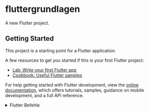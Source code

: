 # fluttergrundlagen

A new Flutter project.

## Getting Started

This project is a starting point for a Flutter application.

A few resources to get you started if this is your first Flutter project:

- [Lab: Write your first Flutter app](https://docs.flutter.dev/get-started/codelab)
- [Cookbook: Useful Flutter samples](https://docs.flutter.dev/cookbook)

For help getting started with Flutter development, view the
[online documentation](https://docs.flutter.dev/), which offers tutorials,
samples, guidance on mobile development, and a full API reference.

<details>
<summary> Flutter Befehle </summary>
<br>
Flutter Commands - Cheat Sheet
Flutter Cheat Sheet
Hier sind die wichtigsten Flutter Commands gelistet mit einer kurzen Beschreibung dazu.
Flutter Commands kannst du entweder im Terminal von deinem Rechner ausführen oder im Terminal in VS-Code.
Sollen die Commands was mit deinem Projekt machen so hilft es im Projekt Ordner zu stehen.

<br>

### Flutter Help:

`$ flutter -h`

Zeigt dir alle commands mit Beschreibung nochmal im Terminal an.

<br>

### Flutter Version:

`$ flutter --version`

Zeigt dir deine Installierte Flutter version an.

<br>

### Flutter Channel:

`$ flutter channel`

Zeigt dir in welchen Channel (Branch) du dich befindest - Standart ist channel stable. Wenn du neue features ausprobieren willst kannst du auch in den Beta channel wechseln.

<br>

### Flutter Doctor:

`$ flutter doctor`

Gibt dir die Information aus, wie es um deine Entwicklungsumgebung steht.

<br>

### Flutter Upgrade:

`$ flutter upgrade`

Damit updatest du auf die neuste Flutter version.

<br>

### Flutter Downgrade:

`$ flutter downgrade <version>` (example: `$ flutter downgrade v2.3.2`)

Damit kannst du auf eine bestimmte Version downgraden.

<br>

### Neues Projekt erstellen:

`$ flutter create <app name>` (example: `$ flutter create "myapp"`)

Erstellt dir ein neues flutter Projekt mit der standard Counter-App.

<br>

### Flutter Emulator:

`$ flutter emulator`

Listet dir alle verfügbaren devices.

<br>

### Flutter Emulator launch:

`$ flutter emulator --launch <emulator_name>`(example `$ flutter emulator --launch myPixel`)

Startet einen bestimmten emulator (Virtual device).

<br>

### Flutter Run:

`$ flutter run`

Startet deine app auf einem virtuellen device (falls vorhanden & gestartet) im debug modus.

<br>

### Flutter Release:

`$ flutter run --release`

Startet deine app auf einem virtuellen device (falls vorhanden & gestartet) im release modus. Installiert also eine ganze APK auf dem handy.

<br>

### Flutter Clean:

`$ flutter clean`

Entfernt die beim builden entstandenen Files aus dem Projekt ( macht sauber ). Kann manchmal bei komischen verhalten helfen. Man muss jedoch oft danach wieder ein $ flutter pub get ausführen.

<br>

### Flutter pub get:

`$ flutter pub get`

Lädt die dependencys im Projekt herunter.


<br>

### Commands für den Debug Modus:

Diese Commands helfen euch wenn ihr die App aus VS-Code im debug modus (flutter run) mit dem Terminal gestartet habt.

<br>

### Großes R:



Startet die app auf den Emulator neu mit den Code Änderungen.

<br>

### Kleines r:

Hot reload: Lädt Code Änderungen life.

<br>

### Q:

Schließt die app (quit). Stoppt debugging.

</details>